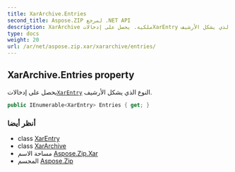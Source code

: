 ```yaml
---
title: XarArchive.Entries
second_title: Aspose.ZIP لمرجع .NET API
description: XarArchive ملكية. يحصل على إدخالاتXarEntry النوع الذي يشكل الأرشيف.
type: docs
weight: 20
url: /ar/net/aspose.zip.xar/xararchive/entries/
---
```

## XarArchive.Entries property

يحصل على إدخالات[`XarEntry`](../../xarentry/) النوع الذي يشكل الأرشيف.

```csharp
public IEnumerable<XarEntry> Entries { get; }
```

### أنظر أيضا

* class [XarEntry](../../xarentry/)
* class [XarArchive](../)
* مساحة الاسم [Aspose.Zip.Xar](../../xararchive/)
* المجسم [Aspose.Zip](../../../)


